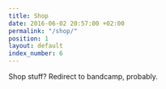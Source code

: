```yaml
---
title: Shop
date: 2016-06-02 20:57:00 +02:00
permalink: "/shop/"
position: 1
layout: default
index_number: 6
---
```


Shop stuff? Redirect to bandcamp, probably.
